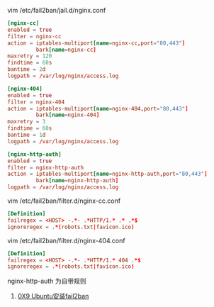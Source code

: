 vim /etc/fail2ban/jail.d/nginx.conf

```conf
[nginx-cc]
enabled = true
filter = nginx-cc
action = iptables-multiport[name=nginx-cc,port="80,443"]
         bark[name=nginx-cc]
maxretry = 120
findtime = 60s
bantime = 2d
logpath = /var/log/nginx/access.log

[nginx-404]
enabled = true
filter = nginx-404
action = iptables-multiport[name=nginx-404,port="80,443"]
         bark[name=nginx-404]
maxretry = 3
findtime = 60s
bantime = 1d
logpath = /var/log/nginx/access.log

[nginx-http-auth]
enabled = true
filter = nginx-http-auth
action = iptables-multiport[name=nginx-http-auth,port="80,443"]
         bark[name=nginx-http-auth]
logpath = /var/log/nginx/access.log

```

vim /etc/fail2ban/filter.d/nginx-cc.conf

```conf
[Definition]
failregex = <HOST> -.*- .*HTTP/1.* .* .*$
ignoreregex = .*(robots.txt|favicon.ico)
```

vim /etc/fail2ban/filter.d/nginx-404.conf

```conf
[Definition]
failregex = <HOST> -.*- .*HTTP/1.* 404 .*$
ignoreregex = .*(robots.txt|favicon.ico)
```

nginx-http-auth 为自带规则

1.  [0X9 Ubuntu安装fail2ban](https://anaer.github.io/blog/post/9.html)  
